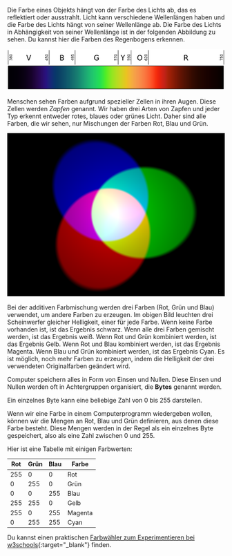 Die Farbe eines Objekts hängt von der Farbe des Lichts ab, das es reflektiert oder ausstrahlt. Licht kann verschiedene Wellenlängen haben und die Farbe des Lichts hängt von seiner Wellenlänge ab. Die Farbe des Lichts in Abhängigkeit von seiner Wellenlänge ist in der folgenden Abbildung zu sehen. Du kannst hier die Farben des Regenbogens erkennen.

![Sichtbares Spektrum](images/linear-visible-spectrum.png)

Menschen sehen Farben aufgrund spezieller Zellen in ihren Augen. Diese Zellen werden *Zapfen* genannt. Wir haben drei Arten von Zapfen und jeder Typ erkennt entweder rotes, blaues oder grünes Licht. Daher sind alle Farben, die wir sehen, nur Mischungen der Farben Rot, Blau und Grün.

![Additive Farbmischung](images/additive-colour-mixing.png)

Bei der additiven Farbmischung werden drei Farben (Rot, Grün und Blau) verwendet, um andere Farben zu erzeugen. Im obigen Bild leuchten drei Scheinwerfer gleicher Helligkeit, einer für jede Farbe. Wenn keine Farbe vorhanden ist, ist das Ergebnis schwarz. Wenn alle drei Farben gemischt werden, ist das Ergebnis weiß. Wenn Rot und Grün kombiniert werden, ist das Ergebnis Gelb. Wenn Rot und Blau kombiniert werden, ist das Ergebnis Magenta. Wenn Blau und Grün kombiniert werden, ist das Ergebnis Cyan. Es ist möglich, noch mehr Farben zu erzeugen, indem die Helligkeit der drei verwendeten Originalfarben geändert wird.

Computer speichern alles in Form von Einsen und Nullen. Diese Einsen und Nullen werden oft in Achtergruppen organisiert, die **Bytes** genannt werden.

Ein einzelnes Byte kann eine beliebige Zahl von 0 bis 255 darstellen.

Wenn wir eine Farbe in einem Computerprogramm wiedergeben wollen, können wir die Mengen an Rot, Blau und Grün definieren, aus denen diese Farbe besteht. Diese Mengen werden in der Regel als ein einzelnes Byte gespeichert, also als eine Zahl zwischen 0 und 255.

Hier ist eine Tabelle mit einigen Farbwerten:

| Rot | Grün | Blau | Farbe   |
| --- | ---- | ---- | ------- |
| 255 | 0    | 0    | Rot     |
| 0   | 255  | 0    | Grün    |
| 0   | 0    | 255  | Blau    |
| 255 | 255  | 0    | Gelb    |
| 255 | 0    | 255  | Magenta |
| 0   | 255  | 255  | Cyan    |

Du kannst einen praktischen [Farbwähler zum Experimentieren bei w3schools](https://www.w3schools.com/colors/colors_rgb.asp){:target="_blank"} finden.
